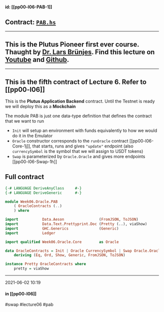 

#### id: [[pp00-l06-PAB-1]]
## Contract: [`PAB.hs`](https://github.com/input-output-hk/plutus-pioneer-program/blob/main/code/week06/src/Week06/Oracle/PAB.hs)

---
This is the Plutus Pioneer first ever course. Thaught by [Dr. Lars Brünjes](https://github.com/brunjlar). Find this lecture on [Youtube](https://www.youtube.com/watch?v=wY7R-PJn66g&t=4865s) and [Github](https://github.com/input-output-hk/plutus-pioneer-program/tree/main/code/week06).
---

---
This is the fifth contract of Lecture 6. Refer to [[pp00-l06]]
---

This is the **Plutus Application Backend** contract. Until the Testnet is ready we will deploy this as a **Mockchain**

The module PAB is just one data-type definition that defines the contract that we want to run 
-   `Init` will setup an environment with funds equivalently to how we would do it in the Emulator
-   `Oracle` constructor corresponds to the `runOracle` contract [[pp00-l06-Core-1j]], that starts, runs and gives `"update"` endpoint (also `currencySymbol` is the symbol that we will assign to USDT tokens)
-   `Swap` is parameterized by `Oracle.Oracle` and gives more endpoints [[pp00-l06-Swap-1h]]

## Full contract

```haskell
{-# LANGUAGE DeriveAnyClass     #-}
{-# LANGUAGE DeriveGeneric      #-}

module Week06.Oracle.PAB
    ( OracleContracts (..)
    ) where

import           Data.Aeson                (FromJSON, ToJSON)
import           Data.Text.Prettyprint.Doc (Pretty (..), viaShow)
import           GHC.Generics              (Generic)
import           Ledger

import qualified Week06.Oracle.Core        as Oracle

data OracleContracts = Init | Oracle CurrencySymbol | Swap Oracle.Oracle
    deriving (Eq, Ord, Show, Generic, FromJSON, ToJSON)

instance Pretty OracleContracts where
    pretty = viaShow
```

---
2021-06-02 10:19
#### in [[pp00-l06]]

#swap #lecture06 #pab